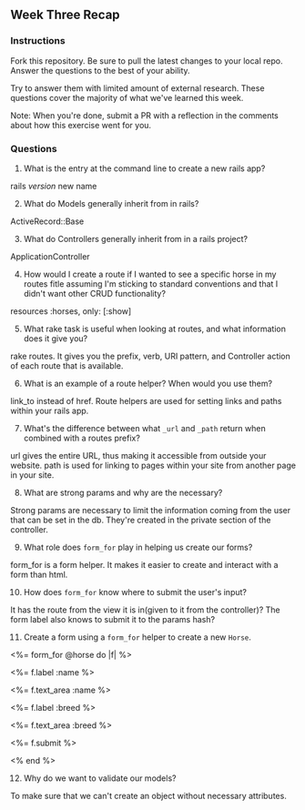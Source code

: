 ## Week Three Recap

### Instructions
Fork this repository. Be sure to pull the latest changes to your local repo. Answer the questions to the best of your ability.

Try to answer them with limited amount of external research. These questions cover the majority of what we've learned this week.

Note: When you're done, submit a PR with a reflection in the comments about how this exercise went for you.

### Questions

1. What is the entry at the command line to create a new rails app?

  rails _version_ new name 
  
2. What do Models generally inherit from in rails?

  ActiveRecord::Base
  
3. What do Controllers generally inherit from in a rails project?

  ApplicationController

4. How would I create a route if I wanted to see a specific horse in my routes fitle assuming I'm sticking to standard conventions and that I didn't want other CRUD functionality?

  resources :horses, only: [:show]

5. What rake task is useful when looking at routes, and what information does it give you?

  rake routes. It gives you the prefix, verb, URI pattern, and Controller action of each route that is available. 

6. What is an example of a route helper? When would you use them?

  link_to instead of href. Route helpers are used for setting links and paths within your rails app. 

7. What's the difference between what `_url` and `_path` return when combined with a routes prefix?

  url gives the entire URL, thus making it accessible from outside your website. path is used for linking to pages within your site from another page in your site. 

8. What are strong params and why are the necessary?

  Strong params are necessary to limit the information coming from the user that can be set in the db. They're created in the private section of the controller. 
  
9. What role does `form_for` play in helping us create our forms?

  form_for is a form helper. It makes it easier to create and interact with a form than html. 

10. How does `form_for` know where to submit the user's input?

  It has the route from the view it is in(given to it from the controller)? The form label also knows to submit it to the params hash?

11. Create a form using a `form_for` helper to create a new `Horse`. 

  <%= form_for @horse do |f| %>
  
  <%= f.label :name %>
  
  <%= f.text_area :name %>
  
  <%= f.label :breed %>
  
  <%= f.text_area :breed %>
  
  <%= f.submit %>
  
  <% end %>
  

12. Why do we want to validate our models?

  To make sure that we can't create an object without necessary attributes. 
